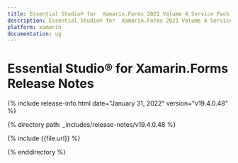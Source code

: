 ```yaml
---
title: Essential Studio® for  Xamarin.Forms 2021 Volume 4 Service Pack Release Notes  
description: Essential Studio® for  Xamarin.Forms 2021 Volume 4 Service Pack Release Notes  
platform: xamarin
documentation: ug
---
```


# Essential Studio® for  Xamarin.Forms  Release Notes  

{% include release-info.html date="January 31, 2022"  version="v19.4.0.48" %} 

{% directory path: _includes/release-notes/v19.4.0.48 %}

{% include {{file.url}} %}

{% enddirectory %}